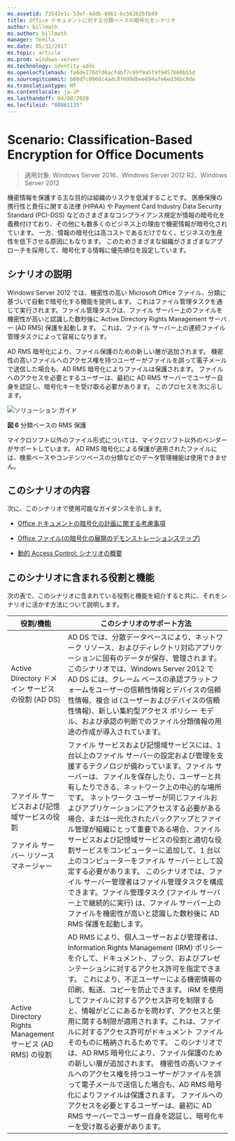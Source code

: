 ```yaml
---
ms.assetid: 73542e1c-53ef-4ddb-89b1-bc563b2bfb49
title: Office ドキュメントに対する分類ベースの暗号化をシナリオ
author: billmath
ms.author: billmath
manager: femila
ms.date: 05/31/2017
ms.topic: article
ms.prod: windows-server
ms.technology: identity-adds
ms.openlocfilehash: fa6de270d7d6acf4bf7c99f9a5f9f9457b80b55d
ms.sourcegitcommit: b00d7c8968c4adc8f699dbee694afe6ed36bc9de
ms.translationtype: MT
ms.contentlocale: ja-JP
ms.lasthandoff: 04/08/2020
ms.locfileid: "80861135"
---
```

# <a name="scenario-classification-based-encryption-for-office-documents"></a>Scenario: Classification-Based Encryption for Office Documents

>適用対象: Windows Server 2016、Windows Server 2012 R2、Windows Server 2012

機密情報を保護する主な目的は組織のリスクを低減することです。 医療保険の携行性と責任に関する法律 (HIPAA) や Payment Card Industry Data Security Standard (PCI-DSS) などのさまざまなコンプライアンス規定が情報の暗号化を義務付けており、その他にも数多くのビジネス上の理由で機密情報が暗号化されています。 一方、情報の暗号化は高コストであるだけでなく、ビジネスの生産性を低下させる原因にもなります。 このためさまざまな組織がさまざまなアプローチを採用して、暗号化する情報に優先順位を設定しています。  
  
## <a name="scenario-description"></a><a name="BKMK_OVER"></a>シナリオの説明  
 Windows Server 2012 では、機密性の高い Microsoft Office ファイル、分類に基づいて自動で暗号化する機能を提供します。 これはファイル管理タスクを通じて実行されます。ファイル管理タスクは、ファイル サーバー上のファイルを機密性が高いと認識した数秒後に Active Directory Rights Management サーバー (AD RMS) 保護を起動します。 これは、ファイル サーバー上の連続ファイル管理タスクによって容易になります。  
  
AD RMS 暗号化により、ファイル保護のための新しい層が追加されます。 機密性の高いファイルへのアクセス権を持つユーザーがファイルを誤って電子メールで送信した場合も、AD RMS 暗号化によりファイルは保護されます。 ファイルへのアクセスを必要とするユーザーは、最初に AD RMS サーバーでユーザー自身を認証し、暗号化キーを受け取る必要があります。 このプロセスを次に示します。  
  
![ソリューション ガイド](media/Scenario--Classification-Based-Encryption-for-Office-Documents/DynamicAccessControl_RevGuide_6.JPG)  
  
**図 6** 分類ベースの RMS 保護  
  
マイクロソフト以外のファイル形式については、マイクロソフト以外のベンダーがサポートしています。 AD RMS 暗号化による保護が適用されたファイルには、検索ベースやコンテンツベースの分類などのデータ管理機能は使用できません。  
  
## <a name="in-this-scenario"></a>このシナリオの内容  
次に、このシナリオで使用可能なガイダンスを示します。  
  
-   [Office ドキュメントの暗号化の計画に関する考慮事項](assetId:///14714ba6-d6a2-45e4-aae5-d3318817e52a)  
  
-   [Office ファイル&#40;の暗号化の展開のデモンストレーションステップ&#41;](Deploy-Encryption-of-Office-Files--Demonstration-Steps-.md)  
  
-   [動的 Access Control: シナリオの概要](Dynamic-Access-Control--Scenario-Overview.md)  
  
## <a name="roles-and-features-included-in-this-scenario"></a><a name="BKMK_NEW"></a>このシナリオに含まれる役割と機能  
次の表で、このシナリオに含まれている役割と機能を紹介すると共に、それをシナリオに活かす方法について説明します。  
  
|役割/機能|このシナリオのサポート方法|  
|-----------------|---------------------------------|  
|Active Directory ドメイン サービスの役割 (AD DS)|AD DS では、分散データベースにより、ネットワーク リソース、およびディレクトリ対応アプリケーションに固有のデータが保存、管理されます。 このシナリオでは、Windows Server 2012 で AD DS には、クレーム ベースの承認プラットフォームをユーザーの信頼性情報とデバイスの信頼性情報、複合 id (ユーザーおよびデバイスの信頼性情報)、新しい集約型アクセス ポリシー モデル、および承認の判断でのファイル分類情報の用途の作成が導入されています。|  
|ファイル サービスおよび記憶域サービスの役割<p>ファイル サーバー リソース マネージャー|ファイル サービスおよび記憶域サービスには、1 台以上のファイル サーバーの設定および管理を支援するテクノロジが備わっています。ファイル サーバーは、ファイルを保存したり、ユーザーと共有したりできる、ネットワーク上の中心的な場所です。 ネットワーク ユーザーが同じファイルおよびアプリケーションにアクセスする必要がある場合、または一元化されたバックアップとファイル管理が組織にとって重要である場合、ファイル サービスおよび記憶域サービスの役割と適切な役割サービスをコンピューターに追加して、1 台以上のコンピューターをファイル サーバーとして設定する必要があります。 このシナリオでは、ファイル サーバー管理者はファイル管理タスクを構成できます。ファイル管理タスク (ファイル サーバー上で継続的に実行) は、ファイル サーバー上のファイルを機密性が高いと認識した数秒後に AD RMS 保護を起動します。|  
|Active Directory Rights Management サービス (AD RMS) の役割|AD RMS により、個人ユーザーおよび管理者は、Information Rights Management (IRM) ポリシーを介して、ドキュメント、ブック、およびプレゼンテーションに対するアクセス許可を指定できます。 これにより、不正ユーザーによる機密情報の印刷、転送、コピーを防止できます。 IRM を使用してファイルに対するアクセス許可を制限すると、情報がどこにあるかを問わず、アクセスと使用に関する制限が適用されます。これは、ファイルに対するアクセス許可がドキュメント ファイルそのものに格納されるためです。 このシナリオでは、AD RMS 暗号化により、ファイル保護のための新しい層が追加されます。 機密性の高いファイルへのアクセス権を持つユーザーがファイルを誤って電子メールで送信した場合も、AD RMS 暗号化によりファイルは保護されます。 ファイルへのアクセスを必要とするユーザーは、最初に AD RMS サーバーでユーザー自身を認証し、暗号化キーを受け取る必要があります。|  
  


